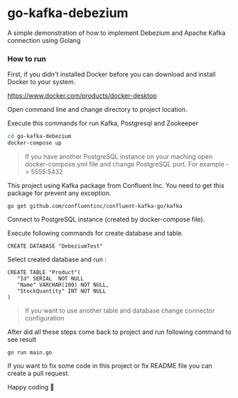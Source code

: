 # go-kafka-debezium
A simple demonstration of how to implement Debezium and Apache Kafka connection using Golang


### How to run

First, if you didn't installed Docker before you can download and install Docker to your system.

https://www.docker.com/products/docker-desktop

Open command line and change directory to project location.

Execute this commands for run Kafka, Postgresql and Zookeeper

```sh
cd go-kafka-debezium
docker-compose up
```

> If you have another PostgreSQL instance on your maching open docker-compose.yml file and change PostgreSQL port. For example -> 5555:5432

This project using Kafka package from Confluent Inc. You need to get this package for prevent any exception.

```
go get github.com/confluentinc/confluent-kafka-go/kafka
```

Connect to PostgreSQL instance (created by docker-compose file).

Execute following commands for create database and table. 

```
CREATE DATABASE "DebeziumTest"
```

Select created database and run :

```
CREATE TABLE "Product"(
   "Id" SERIAL  NOT NULL
   "Name" VARCHAR(100) NOT NULL,
   "StockQuantity" INT NOT NULL
)
```

> If you want to use another table and database change connector configuration

After did all these steps come back to project and run following command to see result

```
go run main.go
```


If you want to fix some code in this project or fix README file you can create a pull request.


Happy coding 🚀